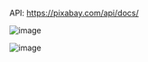 

API: https://pixabay.com/api/docs/

![image](https://github.com/Codermex-freelance/BuscadorImagenes/assets/143505447/0a34b0d5-e8ab-4f45-86de-36c6fb52fc58)

![image](https://github.com/Codermex-freelance/BuscadorImagenes/assets/143505447/8045b85b-f2d2-4784-87b8-ee8b2c213a8a)



